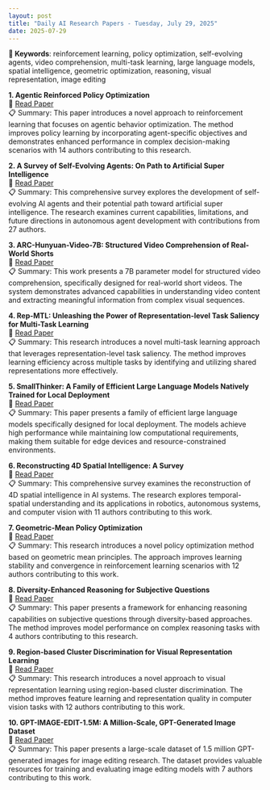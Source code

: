 ```yaml
---
layout: post
title: "Daily AI Research Papers - Tuesday, July 29, 2025"
date: 2025-07-29
---
```


**🔑 Keywords**: reinforcement learning, policy optimization, self-evolving agents, video comprehension, multi-task learning, large language models, spatial intelligence, geometric optimization, reasoning, visual representation, image editing

**1. Agentic Reinforced Policy Optimization**  
🔗 [Read Paper](https://huggingface.co/papers/2507.19849)  
📋 Summary: This paper introduces a novel approach to reinforcement learning that focuses on agentic behavior optimization. The method improves policy learning by incorporating agent-specific objectives and demonstrates enhanced performance in complex decision-making scenarios with 14 authors contributing to this research.

**2. A Survey of Self-Evolving Agents: On Path to Artificial Super Intelligence**  
🔗 [Read Paper](https://huggingface.co/papers/2507.21046)  
📋 Summary: This comprehensive survey explores the development of self-evolving AI agents and their potential path toward artificial super intelligence. The research examines current capabilities, limitations, and future directions in autonomous agent development with contributions from 27 authors.

**3. ARC-Hunyuan-Video-7B: Structured Video Comprehension of Real-World Shorts**  
🔗 [Read Paper](https://huggingface.co/papers/2507.20939)  
📋 Summary: This work presents a 7B parameter model for structured video comprehension, specifically designed for real-world short videos. The system demonstrates advanced capabilities in understanding video content and extracting meaningful information from complex visual sequences.

**4. Rep-MTL: Unleashing the Power of Representation-level Task Saliency for Multi-Task Learning**  
🔗 [Read Paper](https://huggingface.co/papers/2507.21049)  
📋 Summary: This research introduces a novel multi-task learning approach that leverages representation-level task saliency. The method improves learning efficiency across multiple tasks by identifying and utilizing shared representations more effectively.

**5. SmallThinker: A Family of Efficient Large Language Models Natively Trained for Local Deployment**  
🔗 [Read Paper](https://huggingface.co/papers/2507.20984)  
📋 Summary: This paper presents a family of efficient large language models specifically designed for local deployment. The models achieve high performance while maintaining low computational requirements, making them suitable for edge devices and resource-constrained environments.

**6. Reconstructing 4D Spatial Intelligence: A Survey**  
🔗 [Read Paper](https://huggingface.co/papers/2507.21045)  
📋 Summary: This comprehensive survey examines the reconstruction of 4D spatial intelligence in AI systems. The research explores temporal-spatial understanding and its applications in robotics, autonomous systems, and computer vision with 11 authors contributing to this work.

**7. Geometric-Mean Policy Optimization**  
🔗 [Read Paper](https://huggingface.co/papers/2507.20673)  
📋 Summary: This research introduces a novel policy optimization method based on geometric mean principles. The approach improves learning stability and convergence in reinforcement learning scenarios with 12 authors contributing to this work.

**8. Diversity-Enhanced Reasoning for Subjective Questions**  
🔗 [Read Paper](https://huggingface.co/papers/2507.20187)  
📋 Summary: This paper presents a framework for enhancing reasoning capabilities on subjective questions through diversity-based approaches. The method improves model performance on complex reasoning tasks with 4 authors contributing to this research.

**9. Region-based Cluster Discrimination for Visual Representation Learning**  
🔗 [Read Paper](https://huggingface.co/papers/2507.20025)  
📋 Summary: This research introduces a novel approach to visual representation learning using region-based cluster discrimination. The method improves feature learning and representation quality in computer vision tasks with 12 authors contributing to this work.

**10. GPT-IMAGE-EDIT-1.5M: A Million-Scale, GPT-Generated Image Dataset**  
🔗 [Read Paper](https://huggingface.co/papers/2507.21033)  
📋 Summary: This paper presents a large-scale dataset of 1.5 million GPT-generated images for image editing research. The dataset provides valuable resources for training and evaluating image editing models with 7 authors contributing to this work. 